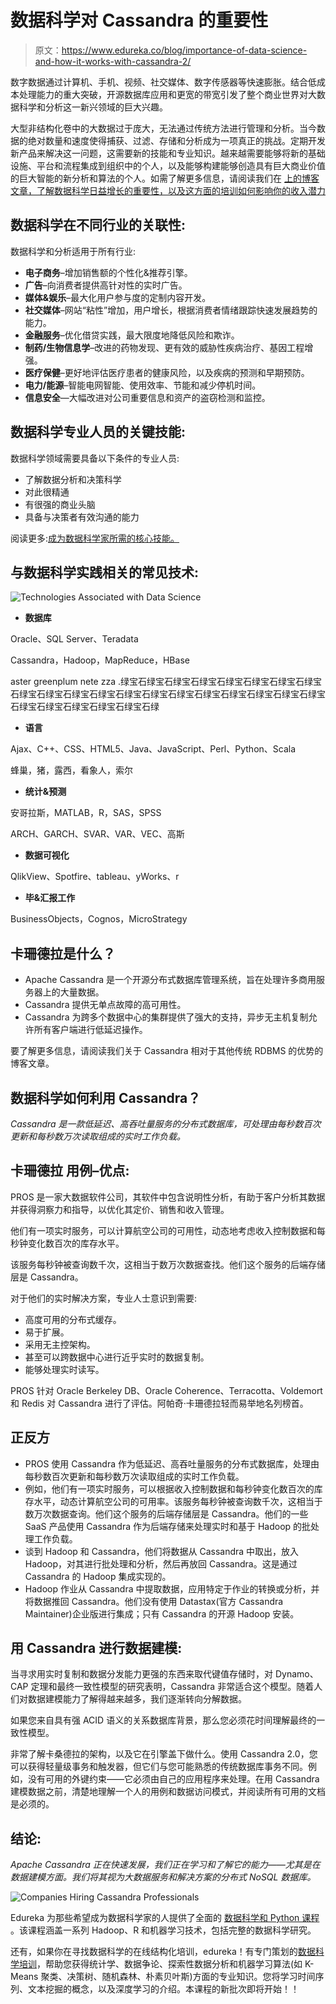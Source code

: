 # 数据科学对 Cassandra 的重要性

> 原文：<https://www.edureka.co/blog/importance-of-data-science-and-how-it-works-with-cassandra-2/>

数字数据通过计算机、手机、视频、社交媒体、数字传感器等快速膨胀。结合低成本处理能力的重大突破，开源数据库应用和更宽的带宽引发了整个商业世界对大数据科学和分析这一新兴领域的巨大兴趣。

大型非结构化卷中的大数据过于庞大，无法通过传统方法进行管理和分析。当今数据的绝对数量和速度使得捕获、过滤、存储和分析成为一项真正的挑战。定期开发新产品来解决这一问题，这需要新的技能和专业知识。越来越需要能够将新的基础设施、平台和流程集成到组织中的个人，以及能够构建能够创造具有巨大商业价值的巨大智能的新分析和算法的个人。如需了解更多信息，请阅读我们在 [上的博客文章，了解数据科学日益增长的重要性，以及这方面的培训如何影响你的收入潜力](https://www.edureka.co/blog/advantages-of-data-science-training/ "Advantages of Data Science Training")

## **数据科学在不同行业的关联性:**

数据科学和分析适用于所有行业:

*   **电子商务**–增加销售额的个性化&推荐引擎。
*   **广告**–向消费者提供高针对性的实时广告。
*   **媒体&娱乐**–最大化用户参与度的定制内容开发。
*   **社交媒体**–网站“粘性”增加，用户增长，根据消费者情绪跟踪快速发展趋势的能力。
*   **金融服务**–优化借贷实践，最大限度地降低风险和欺诈。
*   **制药/生物信息学**–改进的药物发现、更有效的威胁性疾病治疗、基因工程增强。
*   **医疗保健**–更好地评估医疗患者的健康风险，以及疾病的预测和早期预防。
*   **电力/能源**–智能电网智能、使用效率、节能和减少停机时间。
*   **信息安全**—大幅改进对公司重要信息和资产的盗窃检测和监控。

## **数据科学专业人员的关键技能:**

数据科学领域需要具备以下条件的专业人员:

*   了解数据分析和决策科学
*   对此很精通
*   有很强的商业头脑
*   具备与决策者有效沟通的能力

阅读更多:[成为数据科学家所需的核心技能。](https://www.edureka.co/blog/core-data-scientist-skills/ "Core Data Scientist Skills")

## **与数据科学实践相关的常见技术:**

![Technologies Associated with Data Science](img/8d552d95a5aef9e87dbbc0be9cb14979.png "Technologies Associated with Data Science")

*   **数据库**

Oracle、SQL Server、Teradata

Cassandra，Hadoop，MapReduce，HBase

aster greenplum nete zza .绿宝石绿宝石绿宝石绿宝石绿宝石绿宝石绿宝石绿宝石绿宝石绿宝石绿宝石绿宝石绿宝石绿宝石绿宝石绿宝石绿宝石绿宝石绿宝石绿宝石绿宝石绿宝石绿宝石绿宝石绿宝石绿

*   **语言**

Ajax、C++、CSS、HTML5、Java、JavaScript、Perl、Python、Scala

蜂巢，猪，露西，看象人，索尔

*   **统计&预测**

安哥拉斯，MATLAB，R，SAS，SPSS

ARCH、GARCH、SVAR、VAR、VEC、高斯

*   **数据可视化**

QlikView、Spotfire、tableau、yWorks、r

*   **毕&汇报工作**

BusinessObjects，Cognos，MicroStrategy

## **卡珊德拉是什么？**

*   Apache Cassandra 是一个开源分布式数据库管理系统，旨在处理许多商用服务器上的大量数据。
*   Cassandra 提供无单点故障的高可用性。
*   Cassandra 为跨多个数据中心的集群提供了强大的支持，异步无主机复制允许所有客户端进行低延迟操作。

要了解更多信息，请阅读我们关于 Cassandra 相对于其他传统 RDBMS 的优势的博客文章。

## **数据科学如何利用 Cassandra？**

*Cassandra 是一款低延迟、高吞吐量服务的分布式数据库，可处理由每秒数百次更新和每秒数万次读取组成的实时工作负载。*

## **卡珊德拉** **用例–优点:**

PROS 是一家大数据软件公司，其软件中包含说明性分析，有助于客户分析其数据并获得洞察力和指导，以优化其定价、销售和收入管理。

他们有一项实时服务，可以计算航空公司的可用性，动态地考虑收入控制数据和每秒钟变化数百次的库存水平。

该服务每秒钟被查询数千次，这相当于数万次数据查找。他们这个服务的后端存储层是 Cassandra。

对于他们的实时解决方案，专业人士意识到需要:

*   高度可用的分布式缓存。
*   易于扩展。
*   采用无主控架构。
*   甚至可以跨数据中心进行近乎实时的数据复制。
*   能够处理实时读写。

PROS 针对 Oracle Berkeley DB、Oracle Coherence、Terracotta、Voldemort 和 Redis 对 Cassandra 进行了评估。阿帕奇·卡珊德拉轻而易举地名列榜首。

## **正反方**

*   PROS 使用 Cassandra 作为低延迟、高吞吐量服务的分布式数据库，处理由每秒数百次更新和每秒数万次读取组成的实时工作负载。
*   例如，他们有一项实时服务，可以根据收入控制数据和每秒钟变化数百次的库存水平，动态计算航空公司的可用率。该服务每秒钟被查询数千次，这相当于数万次数据查询。他们这个服务的后端存储层是 Cassandra。他们的一些 SaaS 产品使用 Cassandra 作为后端存储来处理实时和基于 Hadoop 的批处理工作负载。
*   谈到 Hadoop 和 Cassandra，他们将数据从 Cassandra 中取出，放入 Hadoop，对其进行批处理和分析，然后再放回 Cassandra。这是通过 Cassandra 的 Hadoop 集成实现的。
*   Hadoop 作业从 Cassandra 中提取数据，应用特定于作业的转换或分析，并将数据推回 Cassandra。他们没有使用 Datastax(官方 Cassandra Maintainer)企业版进行集成；只有 Cassandra 的开源 Hadoop 安装。

## **用 Cassandra 进行数据建模:**

当寻求用实时复制和数据分发能力更强的东西来取代键值存储时，对 Dynamo、CAP 定理和最终一致性模型的研究表明，Cassandra 非常适合这个模型。随着人们对数据建模能力了解得越来越多，我们逐渐转向分解数据。

如果您来自具有强 ACID 语义的关系数据库背景，那么您必须花时间理解最终的一致性模型。

非常了解卡桑德拉的架构，以及它在引擎盖下做什么。使用 Cassandra 2.0，您可以获得轻量级事务和触发器，但它们与您可能熟悉的传统数据库事务不同。例如，没有可用的外键约束——它必须由自己的应用程序来处理。在用 Cassandra 建模数据之前，清楚地理解一个人的用例和数据访问模式，并阅读所有可用的文档是必须的。

## 结论:

*Apache Cassandra 正在快速发展，我们正在学习和了解它的能力——尤其是在数据建模方面。我们将其视为大数据服务和解决方案的分布式 NoSQL 数据库。*

![Companies Hiring Cassandra Professionals](img/b8485b3c34aff61f3030d3c2ce44f119.png "Companies Hiring Cassandra Professionals")

Edureka 为那些希望成为数据科学家的人提供了全面的 [数据科学和 Python 课程](https://www.edureka.co/data-science-python-certification-course) 。该课程涵盖一系列 Hadoop、R 和机器学习技术，包括完整的数据科学研究。

还有，如果你在寻找数据科学的在线结构化培训，edureka！有专门策划的[数据科学培训](https://www.edureka.co/masters-program/data-scientist-certification)，帮助您获得统计学、数据争论、探索性数据分析和机器学习算法(如 K-Means 聚类、决策树、随机森林、朴素贝叶斯)方面的专业知识。您将学习时间序列、文本挖掘的概念，以及深度学习的介绍。本课程的新批次即将开始！！
